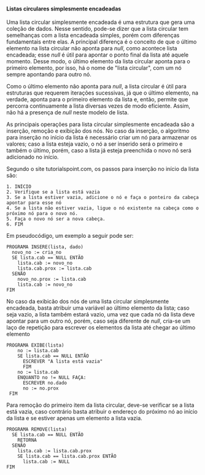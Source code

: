 #### Listas circulares simplesmente encadeadas
Uma lista circular simplesmente encadeada é uma estrutura que gera uma coleção de dados. Nesse sentido, pode-se dizer que a lista circular tem semelhanças com a lista encadeada simples, porém com diferenças fundamentais entre elas. A principal diferença é o conceito de que o último elemento na lista circular não aponta para _null_, como acontece lista encadeada; esse _null_ é útil para apontar o ponto final da lista até aquele momento. Desse modo, o último elemento da lista circular aponta para o primeiro elemento, por isso, há o nome de "lista circular", com um nó sempre apontando para outro nó. 

Como o último elemento não aponta para _null_, a lista circular é útil para estruturas que requerem iterações sucessivas, já que o último elemento, na verdade, aponta para o primeiro elemento da lista e, então, permite que percorra continuamente a lista diversas vezes de modo eficiente. Assim, não há a presença de _null_ neste modelo de lista. 

As principais operações para lista circular simplesmente encadeada são a inserção, remoção e exibição dos nós. No caso da inserção, o algoritmo para inserção no início da lista é necessário criar um nó para armazenar os valores; caso a lista esteja vazio, o nó a ser inserido será o primeiro e também o último, porém, caso a lista já esteja preenchida o novo nó será adicionado no início.

Segundo o site tutorialspoint.com, os passos para inserção no início da lista são: 
```
1. INÍCIO
2. Verifique se a lista está vazia
3. Se a lista estiver vazia, adicione o nó e faça o ponteiro da cabeça apontar para esse nó
4. Se a lista não estiver vazia, ligue o nó existente na cabeça como o próximo nó para o novo nó.
5. Faça o novo nó ser a nova cabeça.
6. FIM
```

Em pseudocódigo, um exemplo a seguir pode ser:
```
PROGRAMA INSERE(lista, dado)
  novo_no := cria_no
  SE lista.cab == NULL ENTÃO
    lista.cab := novo_no
    lista.cab.prox := lista.cab
  SENÃO
    novo_no.prox := lista.cab
    lista.cab := novo_no
FIM
  ```


No caso da exibicão dos nós de uma lista circular simplesmente encadeada, basta atribuir uma variável ao último elemento da lista; caso seja vazio, a lista também estará vazio, uma vez que cada nó da lista deve apontar para um outro nó, porém, caso seja diferente de _null_, cria-se um laço de repetição para escrever os elementos da lista até chegar ao último elemento

```
PROGRAMA EXIBE(lista)
    no := lista.cab
    SE lista.cab == NULL ENTÃO
      ESCREVER "A lista está vazia"
      FIM
    no := lista.cab
    ENQUANTO no != NULL FAÇA:
      ESCREVER no.dado
      no := no.prox
 FIM
```

Para remoção do primeiro item da lista circular, deve-se verificar se a lista está vazia, caso contrário basta atribuir o endereço do próximo nó ao início da lista e se estiver apenas um elemento a lista vazia.

```
PROGRAMA REMOVE(lista)
  SE lista.cab == NULL ENTÃO
    RETORNA
  SENÃO
    lista.cab := lista.cab.prox
    SE lista.cab == lista.cab.prox ENTÃO
      lista.cab := NULL
FIM
```
